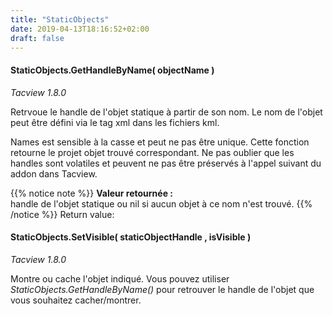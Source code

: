 ```yaml
---
title: "StaticObjects"
date: 2019-04-13T18:16:52+02:00
draft: false
---
```



#### StaticObjects.GetHandleByName( objectName )
*Tacview 1.8.0*

Retrvoue le handle de l'objet statique à partir de son nom.
Le nom de l'objet peut être défini via le tag xml <name> dans les fichiers kml.

Names est sensible à la casse et peut ne pas être unique.
Cette fonction retourne le projet objet trouvé correspondant.
Ne pas oublier que les handles sont volatiles et peuvent ne pas être préservés à l'appel suivant du addon dans Tacview.

{{% notice note %}}
**Valeur retournée :**<br>
handle de l'objet statique
ou nil si aucun objet à ce nom n'est trouvé.
{{% /notice %}}	Return value:


#### StaticObjects.SetVisible( staticObjectHandle , isVisible )
*Tacview 1.8.0*

Montre ou cache l'objet indiqué.
Vous pouvez utiliser *StaticObjects.GetHandleByName()* pour retrouver le handle de l'objet que vous souhaitez cacher/montrer.
